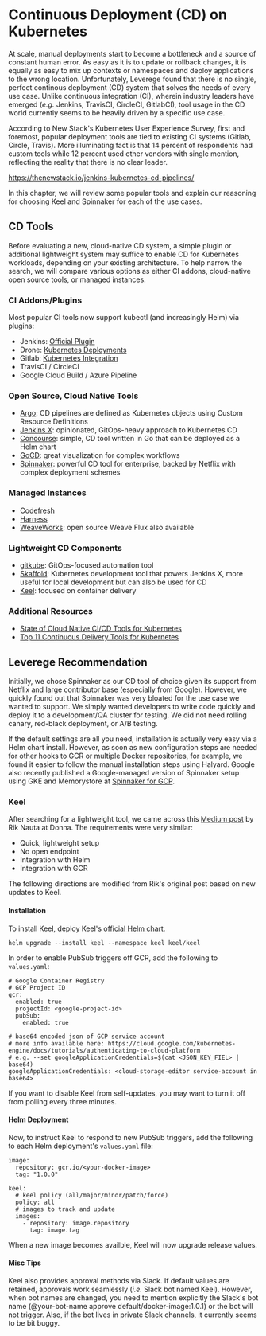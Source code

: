 # Continuous Deployment (CD) on Kubernetes

At scale, manual deployments start to become a bottleneck and a source of constant human error. As easy as it is to update or rollback changes, it is equally as easy to mix up contexts or namespaces and deploy applications to the wrong location. Unfortunately, Leverege found that there is no single, perfect continous deployment (CD) system that solves the needs of every use case. Unlike continuous integration (CI), wherein industry leaders have emerged (*e.g.* Jenkins, TravisCI, CircleCI, GitlabCI), tool usage in the CD world currently seems to be heavily driven by a specific use case. 

According to New Stack's Kubernetes User Experience Survey, first and foremost, popular deployment tools are tied to existing CI systems (Gitlab, Circle, Travis). More illuminating fact is that 14 percent of respondents had custom tools while 12 percent used other vendors with single mention, reflecting the reality that there is no clear leader. 

<https://thenewstack.io/jenkins-kubernetes-cd-pipelines/> 

In this chapter, we will review some popular tools and explain our reasoning for choosing Keel and Spinnaker for each of the use cases. 

## CD Tools
Before evaluating a new, cloud-native CD system, a simple plugin or additional lightweight system may suffice to enable CD for Kubernetes workloads, depending on your existing architecture. To help narrow the search, we will compare various options as either CI addons, cloud-native open source tools, or managed instances. 

### CI Addons/Plugins
Most popular CI tools now support kubectl (and increasingly Helm) via plugins:
- Jenkins: [Official Plugin](https://github.com/jenkinsci/kubernetes-plugin)
- Drone: [Kubernetes Deployments](http://plugins.drone.io/mactynow/drone-kubernetes/)
- Gitlab: [Kubernetes Integration](https://about.gitlab.com/solutions/kubernetes/)
- TravisCI / CircleCI
- Google Cloud Build / Azure Pipeline

### Open Source, Cloud Native Tools
- [Argo](https://argoproj.github.io/): CD pipelines are defined as Kubernetes objects using Custom Resource Definitions
- [Jenkins X](https://jenkins-x.io/): opinionated, GitOps-heavy approach to Kubernetes CD
- [Concourse](https://concourse-ci.org/): simple, CD tool written in Go that can be deployed as a Helm chart
- [GoCD](https://www.gocd.org/kubernetes.html): great visualization for complex workflows
- [Spinnaker](https://www.spinnaker.io/): powerful CD tool for enterprise, backed by Netflix with complex deployment schemes

### Managed Instances
- [Codefresh](https://codefresh.io/) 
- [Harness](https://harness.io/) 
- [WeaveWorks](https://www.weave.works/product/enterprise-kubernetes-platform/): open source Weave Flux also available

### Lightweight CD Components
- [gitkube](https://gitkube.sh/): GitOps-focused automation tool
- [Skaffold](https://skaffold.dev/): Kubernetes development tool that powers Jenkins X, more useful for local development but can also be used for CD
- [Keel](https://keel.sh/): focused on container delivery

### Additional Resources
- [State of Cloud Native CI/CD Tools for Kubernetes](https://engineering.opsgenie.com/cloud-native-continuous-integration-and-delivery-tools-for-kubernetes-e6ea34d308c)
- [Top 11 Continuous Delivery Tools for Kubernetes](https://www.weave.works/blog/continuous-delivery-tools-for-kubernetes-part-1)

## Leverege Recommendation
Initially, we chose Spinnaker as our CD tool of choice given its support from Netflix and large contributor base (especially from Google). However, we quickly found out that Spinnaker was very bloated for the use case we wanted to support. We simply wanted developers to write code quickly and deploy it to a development/QA cluster for testing. We did not need rolling canary, red-black deployment, or A/B testing. 

If the default settings are all you need, installation is actually very easy via a Helm chart install. However, as soon as new configuration steps are needed for other hooks to GCR or multiple Docker repositories, for example, we found it easier to follow the manual installation steps using Halyard. Google also recently published a Google-managed version of Spinnaker setup using GKE and Memorystore at [Spinnaker for GCP](https://github.com/GoogleCloudPlatform/spinnaker-for-gcp). 

### Keel
After searching for a lightweight tool, we came across this [Medium post](https://medium.com/donna-legal/ci-cd-with-less-fluff-more-awesome-28af61288a03) by Rik Nauta at Donna. The requirements were very similar:

- Quick, lightweight setup
- No open endpoint
- Integration with Helm
- Integration with GCR

The following directions are modified from Rik's original post based on new updates to Keel. 

#### Installation

To install Keel, deploy Keel's [official Helm chart](https://github.com/keel-hq/keel/tree/master/chart/keel). 

```helm upgrade --install keel --namespace keel keel/keel```

In order to enable PubSub triggers off GCR, add the following to `values.yaml`:

```
# Google Container Registry
# GCP Project ID
gcr:
  enabled: true
  projectId: <google-project-id>
  pubSub:
    enabled: true

# base64 encoded json of GCP service account
# more info available here: https://cloud.google.com/kubernetes-engine/docs/tutorials/authenticating-to-cloud-platform
# e.g. --set googleApplicationCredentials=$(cat <JSON_KEY_FIEL> | base64)
googleApplicationCredentials: <cloud-storage-editor service-account in base64> 
```

If you want to disable Keel from self-updates, you may want to turn it off from polling every three minutes. 

#### Helm Deployment
Now, to instruct Keel to respond to new PubSub triggers, add the following to each Helm deployment's `values.yaml` file:

```
image:
  repository: gcr.io/<your-docker-image>
  tag: "1.0.0"

keel:
  # keel policy (all/major/minor/patch/force)
  policy: all
  # images to track and update
  images:
    - repository: image.repository
      tag: image.tag 
```

When a new image becomes availble, Keel will now upgrade release values. 

#### Misc Tips
Keel also provides approval methods via Slack. If default values are retained, approvals work seamlessly (*i.e.* Slack bot named Keel). However, when bot names are changed, you need to mention explicitly the Slack's bot name (@your-bot-name approve default/docker-image:1.0.1) or the bot will not trigger. Also, if the bot lives in private Slack channels, it currently seems to be bit buggy. 
